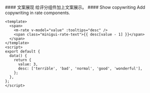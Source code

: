 <cn>
#### 文案展现
给评分组件加上文案展示。
</cn>

<us>
#### Show copywriting
Add copywriting in rate components.
</us>

```vue
<template>
  <span>
    <m-rate v-model="value" :tooltips="desc" />
    <span class="minigui-rate-text">{{ desc[value - 1] }}</span>
  </span>
</template>
<script>
export default {
  data() {
    return {
      value: 3,
      desc: ['terrible', 'bad', 'normal', 'good', 'wonderful'],
    };
  },
};
</script>
```
